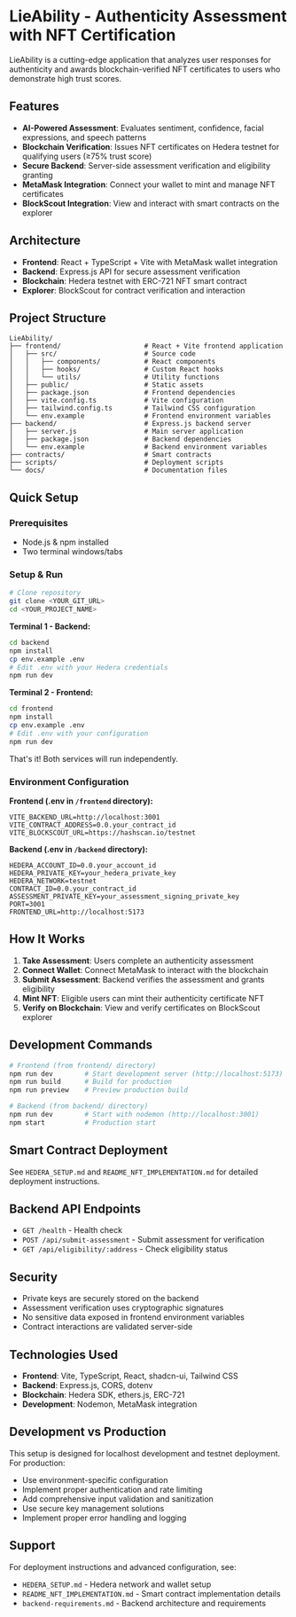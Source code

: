 # LieAbility - Authenticity Assessment with NFT Certification

LieAbility is a cutting-edge application that analyzes user responses for authenticity and awards blockchain-verified NFT certificates to users who demonstrate high trust scores.

## Features

- **AI-Powered Assessment**: Evaluates sentiment, confidence, facial expressions, and speech patterns
- **Blockchain Verification**: Issues NFT certificates on Hedera testnet for qualifying users (≥75% trust score)
- **Secure Backend**: Server-side assessment verification and eligibility granting
- **MetaMask Integration**: Connect your wallet to mint and manage NFT certificates
- **BlockScout Integration**: View and interact with smart contracts on the explorer

## Architecture

- **Frontend**: React + TypeScript + Vite with MetaMask wallet integration
- **Backend**: Express.js API for secure assessment verification
- **Blockchain**: Hedera testnet with ERC-721 NFT smart contract
- **Explorer**: BlockScout for contract verification and interaction

## Project Structure

```
LieAbility/
├── frontend/                     # React + Vite frontend application
│   ├── src/                      # Source code
│   │   ├── components/           # React components
│   │   ├── hooks/                # Custom React hooks
│   │   └── utils/                # Utility functions
│   ├── public/                   # Static assets
│   ├── package.json              # Frontend dependencies
│   ├── vite.config.ts            # Vite configuration
│   ├── tailwind.config.ts        # Tailwind CSS configuration
│   └── env.example               # Frontend environment variables
├── backend/                      # Express.js backend server
│   ├── server.js                 # Main server application
│   ├── package.json              # Backend dependencies
│   └── env.example               # Backend environment variables
├── contracts/                    # Smart contracts
├── scripts/                      # Deployment scripts
└── docs/                         # Documentation files
```

## Quick Setup

### Prerequisites

- Node.js & npm installed
- Two terminal windows/tabs

### Setup & Run

```sh
# Clone repository
git clone <YOUR_GIT_URL>
cd <YOUR_PROJECT_NAME>
```

**Terminal 1 - Backend:**

```sh
cd backend
npm install
cp env.example .env
# Edit .env with your Hedera credentials
npm run dev
```

**Terminal 2 - Frontend:**

```sh
cd frontend
npm install
cp env.example .env
# Edit .env with your configuration
npm run dev
```

That's it! Both services will run independently.

### Environment Configuration

**Frontend (.env in `/frontend` directory):**

```env
VITE_BACKEND_URL=http://localhost:3001
VITE_CONTRACT_ADDRESS=0.0.your_contract_id
VITE_BLOCKSCOUT_URL=https://hashscan.io/testnet
```

**Backend (.env in `/backend` directory):**

```env
HEDERA_ACCOUNT_ID=0.0.your_account_id
HEDERA_PRIVATE_KEY=your_hedera_private_key
HEDERA_NETWORK=testnet
CONTRACT_ID=0.0.your_contract_id
ASSESSMENT_PRIVATE_KEY=your_assessment_signing_private_key
PORT=3001
FRONTEND_URL=http://localhost:5173
```

## How It Works

1. **Take Assessment**: Users complete an authenticity assessment
2. **Connect Wallet**: Connect MetaMask to interact with the blockchain
3. **Submit Assessment**: Backend verifies the assessment and grants eligibility
4. **Mint NFT**: Eligible users can mint their authenticity certificate NFT
5. **Verify on Blockchain**: View and verify certificates on BlockScout explorer

## Development Commands

```bash
# Frontend (from frontend/ directory)
npm run dev        # Start development server (http://localhost:5173)
npm run build      # Build for production
npm run preview    # Preview production build

# Backend (from backend/ directory)
npm run dev        # Start with nodemon (http://localhost:3001)
npm start          # Production start
```

## Smart Contract Deployment

See `HEDERA_SETUP.md` and `README_NFT_IMPLEMENTATION.md` for detailed deployment instructions.

## Backend API Endpoints

- `GET /health` - Health check
- `POST /api/submit-assessment` - Submit assessment for verification
- `GET /api/eligibility/:address` - Check eligibility status

## Security

- Private keys are securely stored on the backend
- Assessment verification uses cryptographic signatures
- No sensitive data exposed in frontend environment variables
- Contract interactions are validated server-side

## Technologies Used

- **Frontend**: Vite, TypeScript, React, shadcn-ui, Tailwind CSS
- **Backend**: Express.js, CORS, dotenv
- **Blockchain**: Hedera SDK, ethers.js, ERC-721
- **Development**: Nodemon, MetaMask integration

## Development vs Production

This setup is designed for localhost development and testnet deployment. For production:

- Use environment-specific configuration
- Implement proper authentication and rate limiting
- Add comprehensive input validation and sanitization
- Use secure key management solutions
- Implement proper error handling and logging

## Support

For deployment instructions and advanced configuration, see:

- `HEDERA_SETUP.md` - Hedera network and wallet setup
- `README_NFT_IMPLEMENTATION.md` - Smart contract implementation details
- `backend-requirements.md` - Backend architecture and requirements
